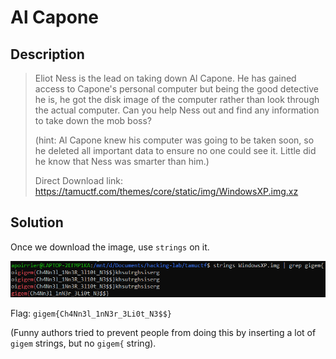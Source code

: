 # Al Capone

## Description

> Eliot Ness is the lead on taking down Al Capone. He has gained access to Capone's personal computer but being the good detective he is, he got the disk image of the computer rather than look through the actual computer. Can you help Ness out and find any information to take down the mob boss?
> 
> (hint: Al Capone knew his computer was going to be taken soon, so he deleted all important data to ensure no one could see it. Little did he know that Ness was smarter than him.)
> 
> Direct Download link: https://tamuctf.com/themes/core/static/img/WindowsXP.img.xz

## Solution

Once we download the image, use `strings` on it.

![alcapone](../images/alcapone.png)

Flag: `gigem{Ch4Nn3l_1nN3r_3Li0t_N3$$}`

(Funny authors tried to prevent people from doing this by inserting a lot of `gigem` strings, but no `gigem{` string).
